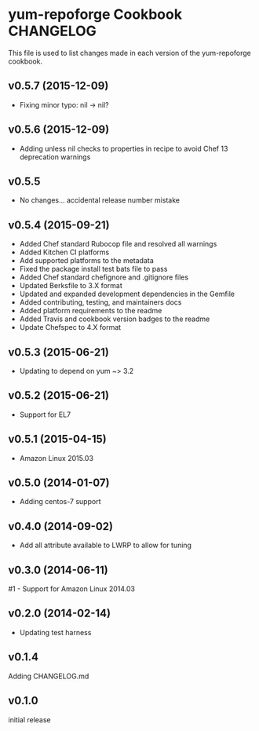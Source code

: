 # yum-repoforge Cookbook CHANGELOG
This file is used to list changes made in each version of the yum-repoforge cookbook.

## v0.5.7 (2015-12-09)
- Fixing minor typo: nil -> nil?

## v0.5.6 (2015-12-09)
- Adding unless nil checks to properties in recipe to avoid Chef 13
  deprecation warnings

## v0.5.5
- No changes... accidental release number mistake

## v0.5.4 (2015-09-21)
- Added Chef standard Rubocop file and resolved all warnings
- Added Kitchen CI platforms
- Add supported platforms to the metadata
- Fixed the package install test bats file to pass
- Added Chef standard chefignore and .gitignore files
- Updated Berksfile to 3.X format
- Updated and expanded development dependencies in the Gemfile
- Added contributing, testing, and maintainers docs
- Added platform requirements to the readme
- Added Travis and cookbook version badges to the readme
- Update Chefspec to 4.X format

## v0.5.3 (2015-06-21)
- Updating to depend on yum ~> 3.2

## v0.5.2 (2015-06-21)
- Support for EL7

## v0.5.1 (2015-04-15)
- Amazon Linux 2015.03

## v0.5.0 (2014-01-07)
- Adding centos-7 support

## v0.4.0 (2014-09-02)
- Add all attribute available to LWRP to allow for tuning

## v0.3.0 (2014-06-11)
#1 - Support for Amazon Linux 2014.03

## v0.2.0 (2014-02-14)
- Updating test harness

## v0.1.4
Adding CHANGELOG.md

## v0.1.0
initial release
